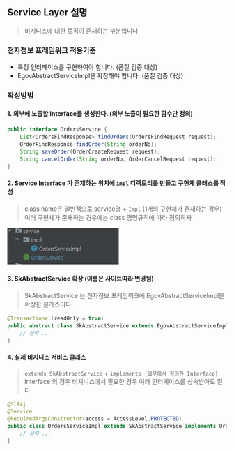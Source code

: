 ## Service Layer 설명 
> 비지니스에 대한 로직이 존재하는 부분입니다.

### 전자정보 프레임워크 적용기준
- 특정 인터페이스를 구현하여야 합니다. (품질 검증 대상)
- EgovAbstractServiceImpl을 확장해야 합니다. (품질 검증 대상)

### 작성방법 
#### 1. 외부에 노출할 Interface를 생성한다. (외부 노출이 필요한 함수만 정의)
```java
public interface OrdersService {
    List<OrdersFindResponse> findOrders(OrdersFindRequest request);
    OrderFindResponse findOrder(String orderNo);
    String saveOrder(OrderCreateRequest request);
    String cancelOrder(String orderNo, OrderCancelRequest request);
}
```

#### 2. Service Interface 가 존재하는 위치에 `impl` 디렉토리를 만들고 구현체 클래스를 작성
> class name은 일반적으로 service명 + `Impl` (1개의 구현체가 존재하는 경우)  
> 여러 구현체가 존재하는 경우에는 class 명명규칙에 따라 정의하자

![service_impl_path.png](service_impl_path.png)


#### 3. SkAbstractService 확장 (이름은 사이트따라 변경됨)
> SkAbstractService 는 전자정보 프레임워크에 EgovAbstractServiceImpl을 확장한 클래스이다.

```java
@Transactional(readOnly = true)
public abstract class SkAbstractService extends EgovAbstractServiceImpl {
    // 생략 ... 
}
```

#### 4. 실제 비지니스 서비스 클래스 
> `extends SkAbstractService` + `implements {업무에서 정의한 Interface}`  
> interface 의 경우 비지니스에서 필요한 경우 여러 인터페이스를 상속받아도 된다.  

```java
@Slf4j
@Service
@RequiredArgsConstructor(access = AccessLevel.PROTECTED)
public class OrdersServiceImpl extends SkAbstractService implements OrdersService {
    // 생략 ... 
}
```
